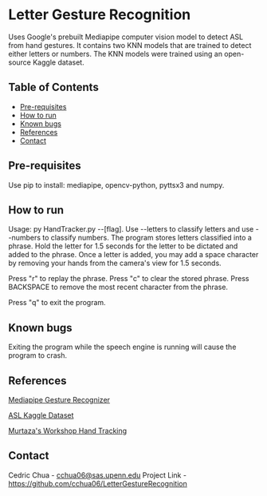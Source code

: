 # Letter Gesture Recognition

Uses Google's prebuilt Mediapipe computer vision model to detect ASL from hand gestures. It contains two KNN models that are trained to detect either letters or numbers. The KNN models were trained using an open-source Kaggle dataset.

## Table of Contents

- [Pre-requisites](#pre-requisites)
- [How to run](#how-to-run)
- [Known bugs](#known-bugs)
- [References](#references)
- [Contact](#contact)

## Pre-requisites

Use pip to install: mediapipe, opencv-python, pyttsx3 and numpy.

## How to run

Usage: py HandTracker.py --[flag]. Use --letters to classify letters and use --numbers to classify numbers. The program stores letters classified into a phrase. Hold the letter for 1.5 seconds for the letter to be dictated and added to the phrase. Once a letter is added, you may add a space character by removing your hands from the camera's view for 1.5 seconds.

Press "r" to replay the phrase. Press "c" to clear the stored phrase. Press BACKSPACE to remove the most recent character from the phrase. 

Press "q" to exit the program.

## Known bugs

Exiting the program while the speech engine is running will cause the program to crash.

## References

[Mediapipe Gesture Recognizer](https://ai.google.dev/edge/mediapipe/solutions/vision/gesture_recognizer/python)

[ASL Kaggle Dataset](https://www.kaggle.com/datasets/ayuraj/asl-dataset/data)

[Murtaza's Workshop Hand Tracking](https://www.youtube.com/watch?v=NZde8Xt78Iw&ab_channel=Murtaza%27sWorkshop-RoboticsandAI)

## Contact

Cedric Chua - cchua06@sas.upenn.edu
Project Link - https://github.com/cchua06/LetterGestureRecognition
